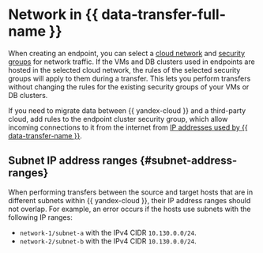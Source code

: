 # Network in {{ data-transfer-full-name }}

When creating an endpoint, you can select a [cloud network](../../vpc/concepts/network.md) and [security groups](../../vpc/concepts/security-groups.md) for network traffic. If the VMs and DB clusters used in endpoints are hosted in the selected cloud network, the rules of the selected security groups will apply to them during a transfer. This lets you perform transfers without changing the rules for the existing security groups of your VMs or DB clusters.

If you need to migrate data between {{ yandex-cloud }} and a third-party cloud, add rules to the endpoint cluster security group, which allow incoming connections to it from the internet from [IP addresses used by {{ data-transfer-name }}](https://stat.ripe.net/widget/announced-prefixes#w.resource%3DAS200350%26w.min_peers_seeing%3D0).

## Subnet IP address ranges {#subnet-address-ranges}

When performing transfers between the source and target hosts that are in different subnets within {{ yandex-cloud }}, their IP address ranges should not overlap. For example, an error occurs if the hosts use subnets with the following IP ranges:

* `network-1/subnet-a` with the IPv4 CIDR `10.130.0.0/24`.
* `network-2/subnet-b` with the IPv4 CIDR `10.130.0.0/24`.

